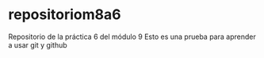 # repositoriom8a6
Repositorio de la práctica 6 del módulo 9
Esto es una prueba para aprender a usar git y github

